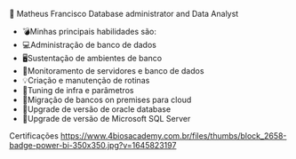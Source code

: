 👋 Matheus Francisco
Database administrator and Data Analyst

* 💣Minhas principais habilidades são: 
* 💻Administração de banco de dados
* 🖥Sustentação de ambientes de banco
* 🔎Monitoramento de servidores e banco de dados                                                                      
* 💡Criação e manutenção de rotinas
* 🧬Tuning de infra e parâmetros
* 💾Migração de bancos on premises para cloud
* 🔺Upgrade de versão de oracle database
* 🔺Upgrade de versão de Microsoft SQL Server

Certificações
https://www.4biosacademy.com.br/files/thumbs/block_2658-badge-power-bi-350x350.jpg?v=1645823197
